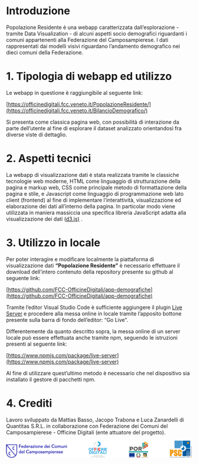 # Introduzione

Popolazione Residente è una webapp caratterizzata dall’esplorazione - tramite Data Visualization - di alcuni aspetti socio demografici riguardanti i comuni appartenenti alla Federazione del Camposampierese. I dati rappresentati dai modelli visivi riguardano l’andamento demografico nei dieci comuni della Federazione.

# 1. Tipologia di webapp ed utilizzo

Le webapp in questione è raggiungibile al seguente link:

[https://officinedigitali.fcc.veneto.it/PopolazioneResidente/](https://officinedigitali.fcc.veneto.it/BilancioDemografico/)

Si presenta come classica pagina web, con possibilità di interazione da parte dell’utente al fine di esplorare il dataset analizzato orientandosi fra diverse viste di dettaglio.

# 2. Aspetti tecnici

La webapp di visualizzazione dati è stata realizzata tramite le classiche tecnologie web moderne, HTML come linguaggio di strutturazione della pagina e markup web, CSS come principale metodo di formattazione della pagina e stile, e Javascript come linguaggio di programmazione web lato client (frontend) al fine di implementare l’interattività, visualizzazione ed elaborazione dei dati all’interno della pagina. In particolar modo viene utilizzata in maniera massiccia una specifica libreria JavaScript adatta alla visualizzazione dei dati ([d3.js)](https://d3js.org/) .

# 3. Utilizzo in locale

Per poter interagire e modificare localmente la piattaforma di visualizzazione dati **“Popolazione Residente”** è necessario effettuare il download dell’intero contenuto della repository presente su github al seguente link:

[https://github.com/FCC-OfficineDigitali/app-demografiche](https://github.com/FCC-OfficineDigitali/app-demografiche)

Tramite l’editor Visual Studio Code è sufficiente aggiungere il plugin [Live Server](https://marketplace.visualstudio.com/items?itemName=ritwickdey.LiveServer) e procedere alla messa online in locale tramite l’apposito bottone presente sulla barra di fondo dell’editor: “Go Live”.

Differentemente da quanto descritto sopra, la messa online di un server locale può essere effettuata anche tramite npm, seguendo le istruzioni presenti al seguente link:

[https://www.npmjs.com/package/live-server](https://www.npmjs.com/package/live-server)

Al fine di utilizzare quest’ultimo metodo è necessario che nel dispositivo sia installato il gestore di pacchetti npm.

# 4. Crediti

Lavoro sviluppato da Mattias Basso, Jacopo Trabona e Luca Zanardelli di Quantitas S.R.L. in collaborazione con Federazione dei Comuni del Camposampierese - Officine Digitali (ente attuatore del progetto).

![Logos](credits.png)

